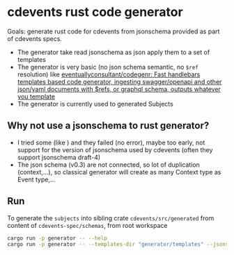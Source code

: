 # cdevents rust code generator

Goals: generate rust code for cdevents from jsonschema provided as part of cdevents specs.

- The generator take read jsonschema as json apply them to a set of templates
- The generator is very basic (no json schema semantic, no `$ref` resolution) like [eventuallyconsultant/codegenr: Fast handlebars templates based code generator, ingesting swagger/openapi and other json/yaml documents with $refs, or graphql schema, outputs whatever you template](https://github.com/eventuallyconsultant/codegenr/)
- The generator is currently used to generated Subjects

## Why not use a jsonschema to rust generator?

- I tried some (like ) and they failed (no error), maybe too early, not support for the version of jsonschema used by cdevents (often they support jsonschema draft-4)
- The json schema (v0.3) are not connected, so lot of duplication (context,...), so classical generator will create as many Context type as Event type,...

## Run

To generate the `subjects` into sibling crate `cdevents/src/generated` from content of `cdevents-spec/schemas`, from root workspace

```sh
cargo run -p generator -- --help
cargo run -p generator -- --templates-dir "generator/templates" --jsonschema-dir "cdevents-spec/schemas" --dest "cdevents-sdk/src/generated"
```